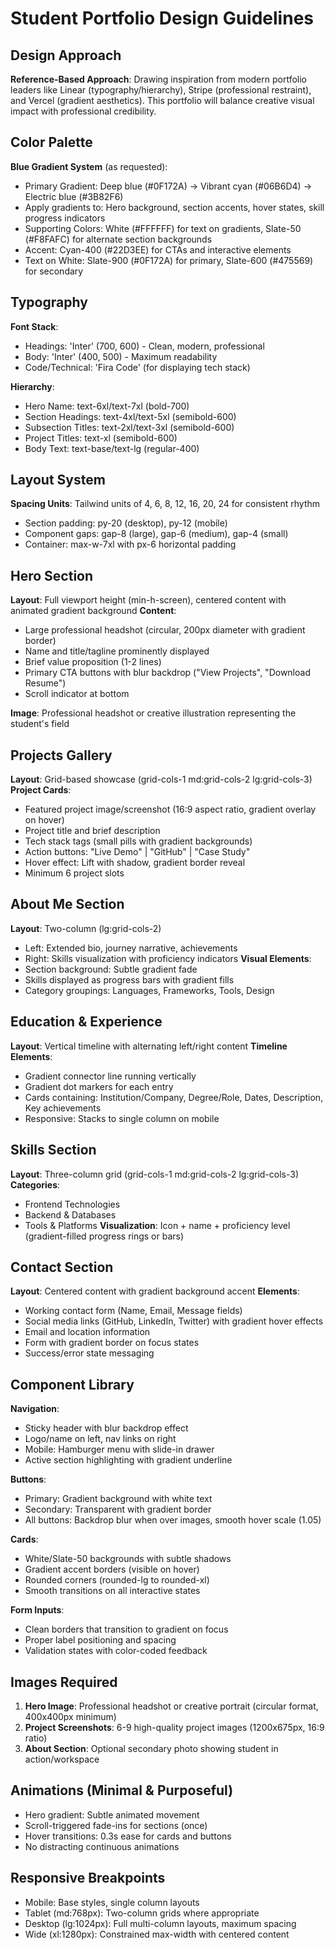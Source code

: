 # Student Portfolio Design Guidelines

## Design Approach
**Reference-Based Approach**: Drawing inspiration from modern portfolio leaders like Linear (typography/hierarchy), Stripe (professional restraint), and Vercel (gradient aesthetics). This portfolio will balance creative visual impact with professional credibility.

## Color Palette
**Blue Gradient System** (as requested):
- Primary Gradient: Deep blue (#0F172A) → Vibrant cyan (#06B6D4) → Electric blue (#3B82F6)
- Apply gradients to: Hero background, section accents, hover states, skill progress indicators
- Supporting Colors: White (#FFFFFF) for text on gradients, Slate-50 (#F8FAFC) for alternate section backgrounds
- Accent: Cyan-400 (#22D3EE) for CTAs and interactive elements
- Text on White: Slate-900 (#0F172A) for primary, Slate-600 (#475569) for secondary

## Typography
**Font Stack**: 
- Headings: 'Inter' (700, 600) - Clean, modern, professional
- Body: 'Inter' (400, 500) - Maximum readability
- Code/Technical: 'Fira Code' (for displaying tech stack)

**Hierarchy**:
- Hero Name: text-6xl/text-7xl (bold-700)
- Section Headings: text-4xl/text-5xl (semibold-600)
- Subsection Titles: text-2xl/text-3xl (semibold-600)
- Project Titles: text-xl (semibold-600)
- Body Text: text-base/text-lg (regular-400)

## Layout System
**Spacing Units**: Tailwind units of 4, 6, 8, 12, 16, 20, 24 for consistent rhythm
- Section padding: py-20 (desktop), py-12 (mobile)
- Component gaps: gap-8 (large), gap-6 (medium), gap-4 (small)
- Container: max-w-7xl with px-6 horizontal padding

## Hero Section
**Layout**: Full viewport height (min-h-screen), centered content with animated gradient background
**Content**: 
- Large professional headshot (circular, 200px diameter with gradient border)
- Name and title/tagline prominently displayed
- Brief value proposition (1-2 lines)
- Primary CTA buttons with blur backdrop ("View Projects", "Download Resume")
- Scroll indicator at bottom

**Image**: Professional headshot or creative illustration representing the student's field

## Projects Gallery
**Layout**: Grid-based showcase (grid-cols-1 md:grid-cols-2 lg:grid-cols-3)
**Project Cards**:
- Featured project image/screenshot (16:9 aspect ratio, gradient overlay on hover)
- Project title and brief description
- Tech stack tags (small pills with gradient backgrounds)
- Action buttons: "Live Demo" | "GitHub" | "Case Study"
- Hover effect: Lift with shadow, gradient border reveal
- Minimum 6 project slots

## About Me Section
**Layout**: Two-column (lg:grid-cols-2)
- Left: Extended bio, journey narrative, achievements
- Right: Skills visualization with proficiency indicators
**Visual Elements**:
- Section background: Subtle gradient fade
- Skills displayed as progress bars with gradient fills
- Category groupings: Languages, Frameworks, Tools, Design

## Education & Experience
**Layout**: Vertical timeline with alternating left/right content
**Timeline Elements**:
- Gradient connector line running vertically
- Gradient dot markers for each entry
- Cards containing: Institution/Company, Degree/Role, Dates, Description, Key achievements
- Responsive: Stacks to single column on mobile

## Skills Section
**Layout**: Three-column grid (grid-cols-1 md:grid-cols-2 lg:grid-cols-3)
**Categories**:
- Frontend Technologies
- Backend & Databases
- Tools & Platforms
**Visualization**: Icon + name + proficiency level (gradient-filled progress rings or bars)

## Contact Section
**Layout**: Centered content with gradient background accent
**Elements**:
- Working contact form (Name, Email, Message fields)
- Social media links (GitHub, LinkedIn, Twitter) with gradient hover effects
- Email and location information
- Form with gradient border on focus states
- Success/error state messaging

## Component Library

**Navigation**:
- Sticky header with blur backdrop effect
- Logo/name on left, nav links on right
- Mobile: Hamburger menu with slide-in drawer
- Active section highlighting with gradient underline

**Buttons**:
- Primary: Gradient background with white text
- Secondary: Transparent with gradient border
- All buttons: Backdrop blur when over images, smooth hover scale (1.05)

**Cards**:
- White/Slate-50 backgrounds with subtle shadows
- Gradient accent borders (visible on hover)
- Rounded corners (rounded-lg to rounded-xl)
- Smooth transitions on all interactive states

**Form Inputs**:
- Clean borders that transition to gradient on focus
- Proper label positioning and spacing
- Validation states with color-coded feedback

## Images Required

1. **Hero Image**: Professional headshot or creative portrait (circular format, 400x400px minimum)
2. **Project Screenshots**: 6-9 high-quality project images (1200x675px, 16:9 ratio)
3. **About Section**: Optional secondary photo showing student in action/workspace

## Animations (Minimal & Purposeful)
- Hero gradient: Subtle animated movement
- Scroll-triggered fade-ins for sections (once)
- Hover transitions: 0.3s ease for cards and buttons
- No distracting continuous animations

## Responsive Breakpoints
- Mobile: Base styles, single column layouts
- Tablet (md:768px): Two-column grids where appropriate
- Desktop (lg:1024px): Full multi-column layouts, maximum spacing
- Wide (xl:1280px): Constrained max-width with centered content